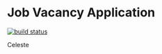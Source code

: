 Job Vacancy Application
=======================

[![build status](https://gitlab.com/fiuba-memo2/alumnos-jobvacancy/celeste/badges/master/build.svg)](https://gitlab.com/fiuba-memo2/alumnos-jobvacancy/celeste/commits/master)

Celeste
